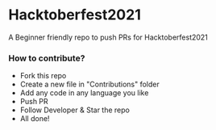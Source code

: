 # Hacktoberfest2021
A Beginner friendly repo to push PRs for Hacktoberfest2021

### How to contribute?
* Fork this repo
* Create a new file in "Contributions" folder
* Add any code in any language you like
* Push PR
* Follow Developer & Star the repo
* All done!
